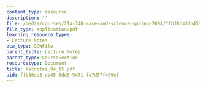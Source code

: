 ```yaml
---
content_type: resource
description: ''
file: /media/courses/21a-240-race-and-science-spring-2004/ffb38da3db455dd89471fa7d57f409ef_lecnotes_04_15.pdf
file_type: application/pdf
learning_resource_types:
- Lecture Notes
ocw_type: OCWFile
parent_title: Lecture Notes
parent_type: CourseSection
resourcetype: Document
title: lecnotes_04_15.pdf
uid: ffb38da3-db45-5dd8-9471-fa7d57f409ef
---
```

